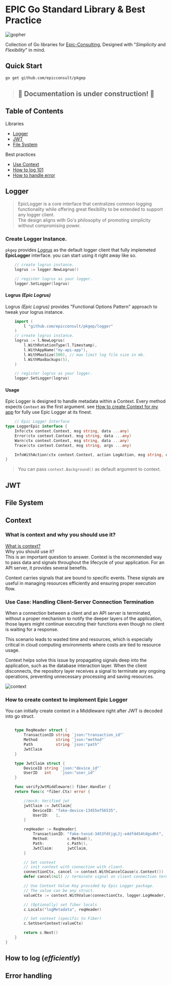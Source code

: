 # EPIC Go Standard Library & Best Practice
![gopher](./epic-gopher.png)

Collection of Go libraries for [Epic-Consulting](https://www.epic-consulting.net/), Designed with "*Simplicity* and *Flexibility*" in mind.

## Quick Start
```bash
go get github.com/epicconsult/pkgep
```


> ## 🚧 Documentation is under construction! 🚧

## Table of Contents  
Libraries<br>
* [Logger](#logger)<br>
* [JWT](#jwt)<br>
* [File System](#file-system)<br>

Best practices<br> 
* [Use Context](#context)<br>
* [How to log 101](#how-to-log-efficiently)<br>
* [How to handle error](#error-handling)<br>

## Logger
> EpicLogger is a core interface that centralizes common logging functionality while offering great flexibility to be extended to support any logger client. <br>The design aligns with Go's philosophy of promoting simplicity without compromising power.

### Create Logger Instance.
```pkgep``` provides [*Logrus*](https://github.com/sirupsen/logrus) as the default logger client that fully implemeted **EpicLogger** interface. you can start using it right away like so.
```go
	// create logrus instance.
	logrus := logger.NewLogrus()

	// register logrus as your logger.
	logger.SetLogger(logrus)
```

#### Logrus *(Epic Logrus)* 
Logrus *(Epic Logrus)* provides "Functional Options Pattern" approach to tweak your logrus instance.
```go
	import (
		l "github.com/epicconsult/pkgep/logger"
	)
	// create logrus instance.
	logrus := l.NewLogrus(
		l.WithRotationType(l.Timestamp),
		l.WithAppName("my-api-app"),
		l.WithMaxSize(500), // max limit log file size in mb.
		l.WithMaxBackups(5),
	)

	// register logrus as your logger.
	logger.SetLogger(logrus)
```

#### Usage
Epic Logger is designed to handle metadata within a Context. Every method expects ```Context``` as the first argument. see [How to create Context for my app](#) for fully use Epic Logger at its finest.
```go
	// Epic Logger Interface
type LoggerEpic interface {
	Info(ctx context.Context, msg string, data ...any)
	Error(ctx context.Context, msg string, data ...any)
	Warn(ctx context.Context, msg string, data ...any)
	Trace(ctx context.Context, msg string, args ...any)

	InfoWithAction(ctx context.Context, action LogAction, msg string, data ...any)
}
```
> You can pass ```context.Background()``` as default argument to context.


## JWT

## File System


## Context
### What is context and why you should use it?
[What is context?](https://gobyexample.com/context)<br>
Why you should use it?<br>
This is an important question to answer. Context is the recommended way to pass data and signals throughout the lifecycle of your application. For an API server, it provides several benefits.

Context carries signals that are bound to specific events. These signals are useful in managing resources efficiently and ensuring proper execution flow.
### Use Case: Handling Client-Server Connection Termination
When a connection between a client and an API server is terminated, without a proper mechanism to notify the deeper layers of the application, those layers might continue executing their functions even though no client is waiting for a response.

This scenario leads to wasted time and resources, which is especially critical in cloud computing environments where costs are tied to resource usage.

Context helps solve this issue by propagating signals deep into the application, such as the database interaction layer. When the client disconnects, the repository layer receives a signal to terminate any ongoing operations, preventing unnecessary processing and saving resources. 

![context](./context-1x.png)

### How to create context to implement Epic Logger
You can initially create context in a Middleware right after JWT is decoded into go struct.
```go

	type ReqHeader struct {
		TransactionID string `json:"transaction_id"`
		Method        string `json:"method"`
		Path          string `json:"path"`
		JwtClaim
	}

	type JwtClaim struct {
		DeviceID string `json:"device_id"`
		UserID   int    `json:"user_id"`
	}

	func verifyJwtMiddleware() fiber.Handler {
	return func(c *fiber.Ctx) error {

		//mock: Verified jwt
		jwtClaim := JwtClaim{
			DeviceID: "fake-device-13455ef56535",
			UserID:   1,
		}

		reqHeader := ReqHeader{
			TransactionID: "fake-txnid-3453fdtjgLJj-e4dfd454tdgsdht",
			Method:        c.Method(),
			Path:          c.Path(),
			JwtClaim:      jwtClaim,
		}

		// Set context
		// init context with connection with client.
		connectionCtx, cancel := context.WithCancelCause(c.Context())
		defer cancel(nil) // terminate signal on client connection terminated.

		// Use Context Value Key provided by Epic Logger package.
		// The value can be any struct.
		valueCtx := context.WithValue(connectionCtx, logger.LogHeader, reqHeader)

		// (Optionally) set fiber locals
		c.Locals("logMetadata", reqHeader)

		// Set context (specific to Fiber)
		c.SetUserContext(valueCtx)

		return c.Next()
	}
}
```

## How to log (*efficiently*)

## Error handling